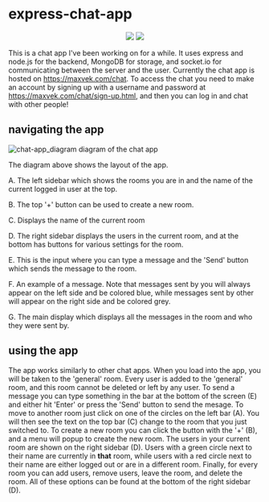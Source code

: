 # express-chat-app

<p align="center">
  <img src="https://img.shields.io/badge/made%20by-AgentMax05-orange">
  
  <img src="https://img.shields.io/badge/hosted%20on-maxvek.com%2Fchat-yellow">
 </p>

This is a chat app I've been working on for a while. It uses express and node.js for the backend, MongoDB for storage, and socket.io for communicating between the server and the user. Currently the chat app is hosted on https://maxvek.com/chat. To access the chat you need to make an account by signing up with a username and password at https://maxvek.com/chat/sign-up.html, and then you can log in and chat with other people!

## navigating the app

![chat-app_diagram](https://user-images.githubusercontent.com/64991518/111081823-88a2b180-84db-11eb-9624-0b58658e9ed6.png)
diagram of the chat app

The diagram above shows the layout of the app.

  A. The left sidebar which shows the rooms you are in and the name of the current logged in user at the top.

  B. The top '+' button can be used to create a new room.
  
  C. Displays the name of the current room 
  
  D. The right sidebar displays the users in the current room, and at the bottom has buttons for various settings for the room. 

  E. This is the input where you can type a message and the 'Send' button which sends the message to the room. 
  
  F. An example of a message. Note that messages sent by you will always appear on the left side and be colored blue, while messages sent by other will appear on the right side and be colored grey. 
  
  G. The main display which displays all the messages in the room and who they were sent by.

## using the app

The app works similarly to other chat apps. When you load into the app, you will be taken to the 'general' room. Every user is added to the 'general' room, and this room cannot be deleted or left by any user. To send a message you can type something in the bar at the bottom of the screen (E) and either hit 'Enter' or press the 'Send' button to send the mesage. To move to another room just click on one of the circles on the left bar (A). You will then see the text on the top bar (C) change to the room that you just switched to. To create a new room you can click the button with the '+' (B), and a menu will popup to create the new room. The users in your current room are shown on the right sidebar (D). Users with a green circle next to their name are currently in **that** room, while users with a red circle next to their name are either logged out or are in a different room. Finally, for every room you can add users, remove users, leave the room, and delete the room. All of these options can be found at the bottom of the right sidebar (D).  
